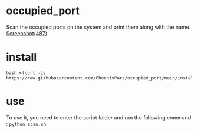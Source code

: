 # occupied_port
Scan the occupied ports on the system and print them along with the name.
[Screenshot(487)](IMG/Screenshot(487).png)
# install 
```
bash <(curl -Ls https://raw.githubusercontent.com/PhoenixPars/occupied_port/main/install.sh)
```
# use
To use it, you need to enter the script folder and run the following command : 
```python scan.sh```
